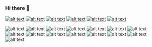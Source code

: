 ### Hi there 👋
[![alt text](https://img.shields.io/badge/Codewars-B1361E?style=for-the-badge&logo=Codewars&logoColor=white)](https://www.codewars.com/users/BMogetta)
[![alt text](https://img.shields.io/badge/LinkedIn-0077B5?style=for-the-badge&logo=linkedin&logoColor=white)](https://www.linkedin.com/in/bmogetta/)
[![alt text](https://img.shields.io/badge/Twitter-1DA1F2?style=for-the-badge&logo=twitter&logoColor=white)](https://twitter.com/brunomogetta)
[![alt text](https://img.shields.io/badge/YouTube-FF0000?style=for-the-badge&logo=youtube&logoColor=white)](https://www.youtube.com/playlist?list=PLnW2FOeLTsFylFA9gggN7yab1ywW0AOVR)
[![alt text](https://img.shields.io/badge/Instagram-E4405F?style=for-the-badge&logo=instagram&logoColor=white)](https://instagram.com/brunomogetta)
[![alt text](https://img.shields.io/badge/Myanimelist-2E51A2?style=for-the-badge&logo=myanimelist&logoColor=white)](https://myanimelist.net)

![alt text](https://img.shields.io/badge/TypeScript-007ACC?style=for-the-badge&logo=typescript&logoColor=white)
![alt text](https://img.shields.io/badge/JavaScript-F7DF1E?style=for-the-badge&logo=javascript&logoColor=black)
![alt text](https://img.shields.io/badge/Node.js-43853D?style=for-the-badge&logo=node.js&logoColor=white)
![alt text](https://img.shields.io/badge/Python-14354C?style=for-the-badge&logo=python&logoColor=white)
![alt text](https://img.shields.io/badge/Go-00ADD8?style=for-the-badge&logo=go&logoColor=white)
![alt text](https://img.shields.io/badge/Rust-000000?style=for-the-badge&logo=rust&logoColor=white)
![alt text](https://img.shields.io/badge/React-20232A?style=for-the-badge&logo=react&logoColor=61DAFB)
![alt text](https://img.shields.io/badge/Django-092E20?style=for-the-badge&logo=django&logoColor=white)
![alt text](https://img.shields.io/badge/PostgreSQL-316192?style=for-the-badge&logo=postgresql&logoColor=whit)
![alt text](https://img.shields.io/badge/MongoDB-4EA94B?style=for-the-badge&logo=mongodb&logoColor=white)
![alt text](https://img.shields.io/badge/Amazon_AWS-232F3E?style=for-the-badge&logo=amazon-aws&logoColor=white)
![alt text](https://img.shields.io/badge/GIT-E44C30?style=for-the-badge&logo=git&logoColor=white)
![alt text](https://img.shields.io/badge/Jenkins-D24939?style=for-the-badge&logo=Jenkins&logoColor=white)
![alt text](https://img.shields.io/badge/HTML5-E34F26?style=for-the-badge&logo=html5&logoColor=white)
![alt text](https://img.shields.io/badge/CSS3-1572B6?style=for-the-badge&logo=css3&logoColor=white)
<!--
**BMogetta/BMogetta** is a ✨ _special_ ✨ repository because its `README.md` (this file) appears on your GitHub profile.

Here are some ideas to get you started:

- 🔭 I’m currently working on ...
- 🌱 I’m currently learning ...
- 👯 I’m looking to collaborate on ...
- 🤔 I’m looking for help with ...
- 💬 Ask me about ...
- 📫 How to reach me: ...
- 😄 Pronouns: ...
- ⚡ Fun fact: ...
-->
